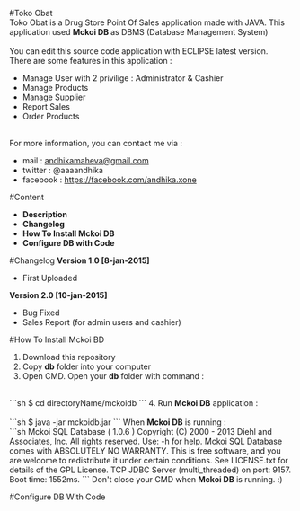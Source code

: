#Toko Obat
<br/> Toko Obat is a Drug Store Point Of Sales application made with JAVA. This application used <b> Mckoi DB </b> as DBMS (Database Management System)<br/>
<br/> You can edit this source code application with ECLIPSE latest version.
<br/>There are some features in this application :
* Manage User with 2 privilige : Administrator & Cashier
* Manage Products
* Manage Supplier
* Report Sales
* Order Products

<br/> For more information, you can contact me via :
* mail : andhikamaheva@gmail.com
* twitter : @aaaandhika
* facebook : https://facebook.com/andhika.xone

#Content
* <a style="text-decoration:none;" href="https://github.com/aaaandhika/POS_Toko_Obat#toko-obat"><b>Description</b></a>
* <a style="text-decoration:none;" href="https://github.com/aaaandhika/POS_Toko_Obat#changelog"><b>Changelog</b></a>
* <a style="text-decoration:none;" href="#"><b>How To Install Mckoi DB</b></a>
*  <a style="text-decoration:none;" href="#"><b>Configure DB with Code</b></a>


#Changelog
<b>Version 1.0 [8-jan-2015]</b>
* First Uploaded

<b>Version 2.0 [10-jan-2015]</b>
* Bug Fixed
* Sales Report (for admin users and cashier)

#How To Install Mckoi BD
1. Download this repository
2. Copy <b>db</b> folder into your computer
3. Open CMD. Open your <b>db</b> folder with command :
<br/>
```sh
$ cd directoryName/mckoidb
```
4. Run <b>Mckoi DB</b> application :<br/>
<br/>
```sh
$ java -jar mckoidb.jar
```
When <b>Mckoi DB</b> is running :<br/>
```sh
Mckoi SQL Database ( 1.0.6 )
Copyright (C) 2000 - 2013 Diehl and Associates, Inc.  All rights reserved.
Use: -h for help.
  Mckoi SQL Database comes with ABSOLUTELY NO WARRANTY.
  This is free software, and you are welcome to redistribute it
  under certain conditions.  See LICENSE.txt for details of the
  GPL License.
TCP JDBC Server (multi_threaded) on port: 9157.
Boot time: 1552ms.
```
Don't close your CMD when <b>Mckoi DB</b> is running. :)

#Configure DB With Code

